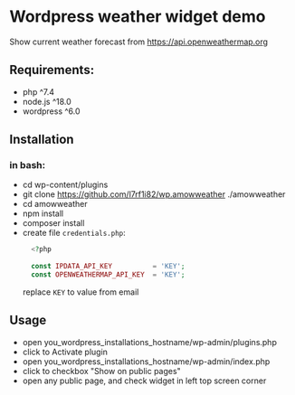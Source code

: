 # Wordpress weather widget demo
Show current weather forecast from https://api.openweathermap.org

## Requirements:
- php ^7.4
- node.js ^18.0
- wordpress ^6.0

## Installation
### in bash:
- cd wp-content/plugins
- git clone https://github.com/l7rf1i82/wp.amowweather ./amowweather
- cd amowweather
- npm install
- composer install
- create file `credentials.php`:
  ```php
    <?php
    
    const IPDATA_API_KEY          = 'KEY';
    const OPENWEATHERMAP_API_KEY  = 'KEY';
  ```
  replace `KEY` to value from email

## Usage
- open you_wordpress_installations_hostname/wp-admin/plugins.php
- click to Activate plugin
- open you_wordpress_installations_hostname/wp-admin/index.php
- click to checkbox "Show on public pages"
- open any public page, and check widget in left top screen corner